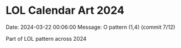 # LOL Calendar Art 2024

Date: 2024-03-22 00:06:00
Message: O pattern (1,4) (commit 7/12)

Part of LOL pattern across 2024
